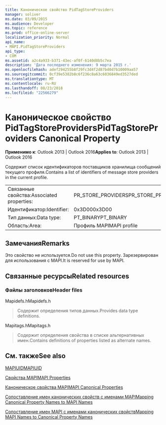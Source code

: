 ```yaml
---
title: Каноническое свойство PidTagStoreProviders
manager: soliver
ms.date: 03/09/2015
ms.audience: Developer
ms.topic: reference
ms.prod: office-online-server
localization_priority: Normal
api_name:
- MAPI.PidTagStoreProviders
api_type:
- COM
ms.assetid: a2c4a933-b371-43ec-af0f-6140d8b5c7ea
description: 'Дата последнего изменения: 9 марта 2015 г.'
ms.openlocfilehash: adef294255b8f29fc3d4f2d87bd0d7b10009aa57
ms.sourcegitcommit: 0cf39e5382b8c6f236c8a63c6036849ed3527ded
ms.translationtype: MT
ms.contentlocale: ru-RU
ms.lasthandoff: 08/23/2018
ms.locfileid: "22566279"
---
```

# <a name="pidtagstoreproviders-canonical-property"></a><span data-ttu-id="b75b9-103">Каноническое свойство PidTagStoreProviders</span><span class="sxs-lookup"><span data-stu-id="b75b9-103">PidTagStoreProviders Canonical Property</span></span>

  
  
<span data-ttu-id="b75b9-104">**Применимо к**: Outlook 2013 | Outlook 2016</span><span class="sxs-lookup"><span data-stu-id="b75b9-104">**Applies to**: Outlook 2013 | Outlook 2016</span></span> 
  
<span data-ttu-id="b75b9-105">Содержит список идентификаторов поставщиков хранилища сообщений текущего профиля.</span><span class="sxs-lookup"><span data-stu-id="b75b9-105">Contains a list of identifiers of message store providers in the current profile.</span></span>
  
|||
|:-----|:-----|
|<span data-ttu-id="b75b9-106">Связанные свойства:</span><span class="sxs-lookup"><span data-stu-id="b75b9-106">Associated properties:</span></span>  <br/> |<span data-ttu-id="b75b9-107">PR_STORE_PROVIDERS</span><span class="sxs-lookup"><span data-stu-id="b75b9-107">PR_STORE_PROVIDERS</span></span>  <br/> |
|<span data-ttu-id="b75b9-108">Идентификатор:</span><span class="sxs-lookup"><span data-stu-id="b75b9-108">Identifier:</span></span>  <br/> |<span data-ttu-id="b75b9-109">0x3D00</span><span class="sxs-lookup"><span data-stu-id="b75b9-109">0x3D00</span></span>  <br/> |
|<span data-ttu-id="b75b9-110">Тип данных:</span><span class="sxs-lookup"><span data-stu-id="b75b9-110">Data type:</span></span>  <br/> |<span data-ttu-id="b75b9-111">PT_BINARY</span><span class="sxs-lookup"><span data-stu-id="b75b9-111">PT_BINARY</span></span>  <br/> |
|<span data-ttu-id="b75b9-112">Область:</span><span class="sxs-lookup"><span data-stu-id="b75b9-112">Area:</span></span>  <br/> |<span data-ttu-id="b75b9-113">Профиль MAPI</span><span class="sxs-lookup"><span data-stu-id="b75b9-113">MAPI profile</span></span>  <br/> |
   
## <a name="remarks"></a><span data-ttu-id="b75b9-114">Замечания</span><span class="sxs-lookup"><span data-stu-id="b75b9-114">Remarks</span></span>

<span data-ttu-id="b75b9-115">Это свойство не используется.</span><span class="sxs-lookup"><span data-stu-id="b75b9-115">Do not use this property.</span></span> <span data-ttu-id="b75b9-116">Зарезервирован для использования с MAPI.</span><span class="sxs-lookup"><span data-stu-id="b75b9-116">It is reserved for use by MAPI.</span></span>
  
## <a name="related-resources"></a><span data-ttu-id="b75b9-117">Связанные ресурсы</span><span class="sxs-lookup"><span data-stu-id="b75b9-117">Related resources</span></span>

### <a name="header-files"></a><span data-ttu-id="b75b9-118">Файлы заголовков</span><span class="sxs-lookup"><span data-stu-id="b75b9-118">Header files</span></span>

<span data-ttu-id="b75b9-119">Mapidefs.h</span><span class="sxs-lookup"><span data-stu-id="b75b9-119">Mapidefs.h</span></span>
  
> <span data-ttu-id="b75b9-120">Содержит определения типов данных.</span><span class="sxs-lookup"><span data-stu-id="b75b9-120">Provides data type definitions.</span></span>
    
<span data-ttu-id="b75b9-121">Mapitags.h</span><span class="sxs-lookup"><span data-stu-id="b75b9-121">Mapitags.h</span></span>
  
> <span data-ttu-id="b75b9-122">Содержит определения свойства в списке альтернативных имен.</span><span class="sxs-lookup"><span data-stu-id="b75b9-122">Contains definitions of properties listed as alternate names.</span></span>
    
## <a name="see-also"></a><span data-ttu-id="b75b9-123">См. также</span><span class="sxs-lookup"><span data-stu-id="b75b9-123">See also</span></span>



[<span data-ttu-id="b75b9-124">MAPIUID</span><span class="sxs-lookup"><span data-stu-id="b75b9-124">MAPIUID</span></span>](mapiuid.md)


[<span data-ttu-id="b75b9-125">Свойства MAPI</span><span class="sxs-lookup"><span data-stu-id="b75b9-125">MAPI Properties</span></span>](mapi-properties.md)
  
[<span data-ttu-id="b75b9-126">Каноническое свойства MAPI</span><span class="sxs-lookup"><span data-stu-id="b75b9-126">MAPI Canonical Properties</span></span>](mapi-canonical-properties.md)
  
[<span data-ttu-id="b75b9-127">Сопоставление имен канонических свойств с именами MAPI</span><span class="sxs-lookup"><span data-stu-id="b75b9-127">Mapping Canonical Property Names to MAPI Names</span></span>](mapping-canonical-property-names-to-mapi-names.md)
  
[<span data-ttu-id="b75b9-128">Сопоставление имен MAPI с именами канонических свойств</span><span class="sxs-lookup"><span data-stu-id="b75b9-128">Mapping MAPI Names to Canonical Property Names</span></span>](mapping-mapi-names-to-canonical-property-names.md)

